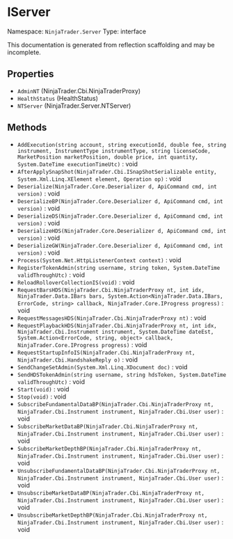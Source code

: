 # IServer

Namespace: `NinjaTrader.Server`
Type: interface

This documentation is generated from reflection scaffolding and may be incomplete.

## Properties
- `AdminNT` (NinjaTrader.Cbi.NinjaTraderProxy)
- `HealthStatus` (HealthStatus)
- `NTServer` (NinjaTrader.Server.NTServer)

## Methods
- `AddExecution(string account, string executionId, double fee, string instrument, InstrumentType instrumentType, string licenseCode, MarketPosition marketPosition, double price, int quantity, System.DateTime executionTimeUtc)` : void
- `AfterApplySnapShot(NinjaTrader.Cbi.ISnapShotSerializable entity, System.Xml.Linq.XElement element, Operation op)` : void
- `Deserialize(NinjaTrader.Core.Deserializer d, ApiCommand cmd, int version)` : void
- `DeserializeBP(NinjaTrader.Core.Deserializer d, ApiCommand cmd, int version)` : void
- `DeserializeDS(NinjaTrader.Core.Deserializer d, ApiCommand cmd, int version)` : void
- `DeserializeHDS(NinjaTrader.Core.Deserializer d, ApiCommand cmd, int version)` : void
- `DeserializeGW(NinjaTrader.Core.Deserializer d, ApiCommand cmd, int version)` : void
- `Process(System.Net.HttpListenerContext context)` : void
- `RegisterTokenAdmin(string username, string token, System.DateTime validThroughUtc)` : void
- `ReloadRolloverCollectionIS(void)` : void
- `RequestBarsHDS(NinjaTrader.Cbi.NinjaTraderProxy nt, int idx, NinjaTrader.Data.IBars bars, System.Action<NinjaTrader.Data.IBars, ErrorCode, string> callback, NinjaTrader.Core.IProgress progress)` : void
- `RequestMessagesHDS(NinjaTrader.Cbi.NinjaTraderProxy nt)` : void
- `RequestPlaybackHDS(NinjaTrader.Cbi.NinjaTraderProxy nt, int idx, NinjaTrader.Cbi.Instrument instrument, System.DateTime dateEst, System.Action<ErrorCode, string, object> callback, NinjaTrader.Core.IProgress progress)` : void
- `RequestStartupInfoIS(NinjaTrader.Cbi.NinjaTraderProxy nt, NinjaTrader.Cbi.HandshakeReply o)` : void
- `SendChangeSetAdmin(System.Xml.Linq.XDocument doc)` : void
- `SendHDSTokenAdmin(string username, string hdsToken, System.DateTime validThroughUtc)` : void
- `Start(void)` : void
- `Stop(void)` : void
- `SubscribeFundamentalDataBP(NinjaTrader.Cbi.NinjaTraderProxy nt, NinjaTrader.Cbi.Instrument instrument, NinjaTrader.Cbi.User user)` : void
- `SubscribeMarketDataBP(NinjaTrader.Cbi.NinjaTraderProxy nt, NinjaTrader.Cbi.Instrument instrument, NinjaTrader.Cbi.User user)` : void
- `SubscribeMarketDepthBP(NinjaTrader.Cbi.NinjaTraderProxy nt, NinjaTrader.Cbi.Instrument instrument, NinjaTrader.Cbi.User user)` : void
- `UnsubscribeFundamentalDataBP(NinjaTrader.Cbi.NinjaTraderProxy nt, NinjaTrader.Cbi.Instrument instrument, NinjaTrader.Cbi.User user)` : void
- `UnsubscribeMarketDataBP(NinjaTrader.Cbi.NinjaTraderProxy nt, NinjaTrader.Cbi.Instrument instrument, NinjaTrader.Cbi.User user)` : void
- `UnsubscribeMarketDepthBP(NinjaTrader.Cbi.NinjaTraderProxy nt, NinjaTrader.Cbi.Instrument instrument, NinjaTrader.Cbi.User user)` : void

